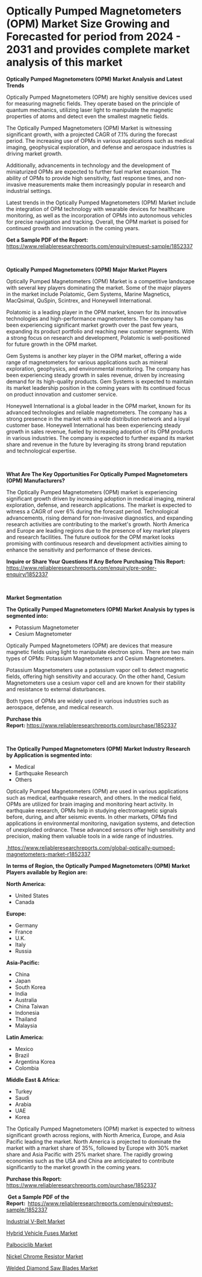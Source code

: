 <p><h1>Optically Pumped Magnetometers (OPM) Market Size Growing and Forecasted for period from 2024 - 2031 and provides complete market analysis of this market</h1></p><p><strong>Optically Pumped Magnetometers (OPM) Market Analysis and Latest Trends</strong></p>
<p><p>Optically Pumped Magnetometers (OPM) are highly sensitive devices used for measuring magnetic fields. They operate based on the principle of quantum mechanics, utilizing laser light to manipulate the magnetic properties of atoms and detect even the smallest magnetic fields. </p><p>The Optically Pumped Magnetometers (OPM) Market is witnessing significant growth, with a projected CAGR of 7.1% during the forecast period. The increasing use of OPMs in various applications such as medical imaging, geophysical exploration, and defense and aerospace industries is driving market growth. </p><p>Additionally, advancements in technology and the development of miniaturized OPMs are expected to further fuel market expansion. The ability of OPMs to provide high sensitivity, fast response times, and non-invasive measurements make them increasingly popular in research and industrial settings. </p><p>Latest trends in the Optically Pumped Magnetometers (OPM) Market include the integration of OPM technology with wearable devices for healthcare monitoring, as well as the incorporation of OPMs into autonomous vehicles for precise navigation and tracking. Overall, the OPM market is poised for continued growth and innovation in the coming years.</p></p>
<p><strong>Get a Sample PDF of the Report:&nbsp;</strong> <a href="https://www.reliableresearchreports.com/enquiry/request-sample/1852337">https://www.reliableresearchreports.com/enquiry/request-sample/1852337</a></p>
<p>&nbsp;</p>
<p><strong>Optically Pumped Magnetometers (OPM) Major Market Players</strong></p>
<p><p>Optically Pumped Magnetometers (OPM) Market is a competitive landscape with several key players dominating the market. Some of the major players in the market include Polatomic, Gem Systems, Marine Magnetics, MacQsimal, QuSpin, Scintrex, and Honeywell International.</p><p>Polatomic is a leading player in the OPM market, known for its innovative technologies and high-performance magnetometers. The company has been experiencing significant market growth over the past few years, expanding its product portfolio and reaching new customer segments. With a strong focus on research and development, Polatomic is well-positioned for future growth in the OPM market.</p><p>Gem Systems is another key player in the OPM market, offering a wide range of magnetometers for various applications such as mineral exploration, geophysics, and environmental monitoring. The company has been experiencing steady growth in sales revenue, driven by increasing demand for its high-quality products. Gem Systems is expected to maintain its market leadership position in the coming years with its continued focus on product innovation and customer service.</p><p>Honeywell International is a global leader in the OPM market, known for its advanced technologies and reliable magnetometers. The company has a strong presence in the market with a wide distribution network and a loyal customer base. Honeywell International has been experiencing steady growth in sales revenue, fueled by increasing adoption of its OPM products in various industries. The company is expected to further expand its market share and revenue in the future by leveraging its strong brand reputation and technological expertise.</p></p>
<p>&nbsp;</p>
<p><strong>What Are The Key Opportunities For Optically Pumped Magnetometers (OPM) Manufacturers?</strong></p>
<p><p>The Optically Pumped Magnetometers (OPM) market is experiencing significant growth driven by increasing adoption in medical imaging, mineral exploration, defense, and research applications. The market is expected to witness a CAGR of over 6% during the forecast period. Technological advancements, rising demand for non-invasive diagnostics, and expanding research activities are contributing to the market's growth. North America and Europe are leading regions due to the presence of key market players and research facilities. The future outlook for the OPM market looks promising with continuous research and development activities aiming to enhance the sensitivity and performance of these devices.</p></p>
<p><strong>Inquire or Share Your Questions If Any Before Purchasing This Report:</strong> <a href="https://www.reliableresearchreports.com/enquiry/pre-order-enquiry/1852337">https://www.reliableresearchreports.com/enquiry/pre-order-enquiry/1852337</a></p>
<p>&nbsp;</p>
<p><strong>Market Segmentation</strong></p>
<p><strong>The Optically Pumped Magnetometers (OPM) Market Analysis by types is segmented into:</strong></p>
<p><ul><li>Potassium Magnetometer</li><li>Cesium Magnetometer</li></ul></p>
<p><p>Optically Pumped Magnetometers (OPM) are devices that measure magnetic fields using light to manipulate electron spins. There are two main types of OPMs: Potassium Magnetometers and Cesium Magnetometers. </p><p>Potassium Magnetometers use a potassium vapor cell to detect magnetic fields, offering high sensitivity and accuracy. On the other hand, Cesium Magnetometers use a cesium vapor cell and are known for their stability and resistance to external disturbances.</p><p>Both types of OPMs are widely used in various industries such as aerospace, defense, and medical research.</p></p>
<p><strong>Purchase this Report:&nbsp;</strong><a href="https://www.reliableresearchreports.com/purchase/1852337">https://www.reliableresearchreports.com/purchase/1852337</a></p>
<p>&nbsp;</p>
<p><strong>The Optically Pumped Magnetometers (OPM) Market Industry Research by Application is segmented into:</strong></p>
<p><ul><li>Medical</li><li>Earthquake Research</li><li>Others</li></ul></p>
<p><p>Optically Pumped Magnetometers (OPM) are used in various applications such as medical, earthquake research, and others. In the medical field, OPMs are utilized for brain imaging and monitoring heart activity. In earthquake research, OPMs help in studying electromagnetic signals before, during, and after seismic events. In other markets, OPMs find applications in environmental monitoring, navigation systems, and detection of unexploded ordnance. These advanced sensors offer high sensitivity and precision, making them valuable tools in a wide range of industries.</p></p>
<p><a href="https://www.reliableresearchreports.com/global-optically-pumped-magnetometers-market-r1852337">&nbsp;https://www.reliableresearchreports.com/global-optically-pumped-magnetometers-market-r1852337</a></p>
<p><strong>In terms of Region, the Optically Pumped Magnetometers (OPM) Market Players available by Region are:</strong></p>
<p>
    <p> <strong> North America: </strong>
        <ul>
            <li>United States</li>
            <li>Canada</li>
        </ul>
        </p> 
    <p> <strong> Europe: </strong>
        <ul>
            <li>Germany</li>
            <li>France</li>
            <li>U.K.</li>
            <li>Italy</li>
            <li>Russia</li>
        </ul>
        </p> 
    <p> <strong> Asia-Pacific: </strong>
        <ul>
            <li>China</li>
            <li>Japan</li>
            <li>South Korea</li>
            <li>India</li>
            <li>Australia</li>
            <li>China Taiwan</li>
            <li>Indonesia</li>
            <li>Thailand</li>
            <li>Malaysia</li>
        </ul>
        </p> 
    <p> <strong> Latin America: </strong>
        <ul>
            <li>Mexico</li>
            <li>Brazil</li>
            <li>Argentina Korea</li>
            <li>Colombia</li>
        </ul>
        </p> 
    <p> <strong> Middle East & Africa: </strong>
        <ul>
            <li>Turkey</li>
            <li>Saudi</li>
            <li>Arabia</li>
            <li>UAE</li>
            <li>Korea</li>
        </ul>
    </p>
    </p>
<p><p>The Optically Pumped Magnetometers (OPM) market is expected to witness significant growth across regions, with North America, Europe, and Asia Pacific leading the market. North America is projected to dominate the market with a market share of 35%, followed by Europe with 30% market share and Asia Pacific with 25% market share. The rapidly growing economies such as the USA and China are anticipated to contribute significantly to the market growth in the coming years.</p></p>
<p><strong>Purchase this Report: </strong><a href="https://www.reliableresearchreports.com/purchase/1852337">https://www.reliableresearchreports.com/purchase/1852337</a></p>
<p>&nbsp;<strong>Get a Sample PDF of the Report:&nbsp;&nbsp;</strong><a href="https://www.reliableresearchreports.com/enquiry/request-sample/1852337">https://www.reliableresearchreports.com/enquiry/request-sample/1852337</a></p>
<p><strong></strong></p>
<p><p><a href="https://github.com/AdrianaPaucek2023/Market-Research-Report-List-2/blob/main/industrial-v-belt-market.md">Industrial V-Belt Market</a></p><p><a href="https://github.com/cheribeninsig/Market-Research-Report-List-1/blob/main/hybrid-vehicle-fuses-market.md">Hybrid Vehicle Fuses Market</a></p><p><a href="https://www.linkedin.com/pulse/exploring-palbociclib-market-dynamics-global-trends-future-boc9f">Palbociclib Market</a></p><p><a href="https://medium.com/@patriciahanson2013/global-nickel-chrome-resistor-market-is-projected-to-grow-at-a-cagr-of-10-4-1bee1054161d">Nickel Chrome Resistor Market</a></p><p><a href="https://issuu.com/reportprime-2/docs/welded-diamond-saw-blades-market-size-2030.pptx">Welded Diamond Saw Blades Market</a></p></p>